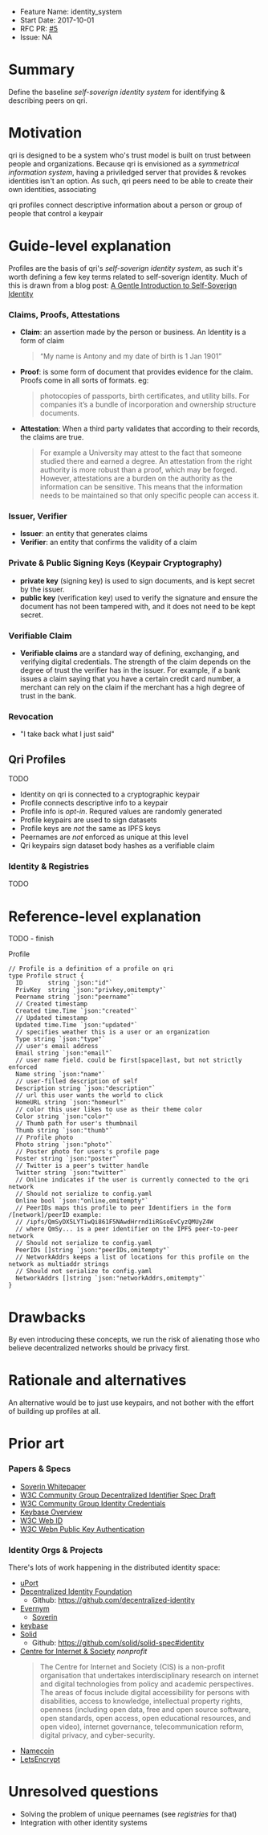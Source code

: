 - Feature Name: identity_system
- Start Date: 2017-10-01
- RFC PR: [#5](https://github.com/qri-io/rfcs/pull/5)
- Issue: NA

# Summary
[summary]: #summary

Define the baseline _self-soverign identity system_ for identifying & describing
peers on qri.

# Motivation
[motivation]: #motivation

qri is designed to be a system who's trust model is built on trust between
people and organizations. Because qri is envisioned as a _symmetrical 
information system_, having a priviledged server that provides & revokes
identities isn't an option. As such, qri peers need to be able to create their
own identities, associating

qri profiles connect descriptive information about a person or group of people
that control a keypair

# Guide-level explanation
[guide-level-explanation]: #guide-level-explanation

Profiles are the basis of qri's _self-soverign identity system_, as such it's
worth defining a few key terms related to self-soverign identity. Much of this
is drawn from a blog post: [A Gentle Introduction to Self-Soverign Identity](https://bitsonblocks.net/2017/05/17/a-gentle-introduction-to-self-sovereign-identity/)

### Claims, Proofs, Attestations
- **Claim**: an assertion made by the person or business. An Identity is a form 
of claim
    > “My name is Antony and my date of birth is 1 Jan 1901”
- **Proof**: is some form of document that provides evidence for the claim. 
Proofs come in all sorts of formats. eg:
    > photocopies of passports, birth certificates, and utility bills. 
    For companies it’s a bundle of incorporation and ownership structure 
    documents.
- **Attestation**: When a third party validates that according to their records, 
the claims are true. 
    > For example a University may attest to the fact that someone studied there 
    and earned a degree. An attestation from the right authority is more robust 
    than a proof, which may be forged. However, attestations are a burden on the 
    authority as the information can be sensitive. This means that the 
    information needs to be maintained so that only specific people can access 
    it.

### Issuer, Verifier
- **Issuer**: an entity that generates claims
- **Verifier**: an entity that confirms the validity of a claim

### Private & Public Signing Keys (Keypair Cryptography)
- **private key** (signing key) is used to sign documents, and is kept secret by
the issuer.
- **public key** (verification key) used to verify the signature and ensure the 
document has not been tampered with, and it does not need to be kept secret.

### Verifiable Claim
- **Verifiable claims** are a standard way of defining, exchanging, and 
verifying digital credentials. The strength of the claim depends on the degree 
of trust the verifier has in the issuer. For example, if a bank issues a claim 
saying that you have a certain credit card number, a merchant can rely on the 
claim if the merchant has a high degree of trust in the bank.

### Revocation
* "I take back what I just said"

## Qri Profiles
TODO

- Identity on qri is connected to a cryptographic keypair
- Profile connects descriptive info to a keypair
- Profile info is _opt-in_. Requred values are randomly generated
- Profile keypairs are used to sign datasets
- Profile keys are _not_ the same as IPFS keys
- Peernames are _not_ enforced as unique at this level
- Qri keypairs sign dataset body hashes as a verifiable claim


### Identity & Registries
TODO


# Reference-level explanation
[reference-level-explanation]: #reference-level-explanation

TODO - finish

Profile
```golang
// Profile is a definition of a profile on qri
type Profile struct {
  ID       string `json:"id"`
  PrivKey  string `json:"privkey,omitempty"`
  Peername string `json:"peername"`
  // Created timestamp
  Created time.Time `json:"created"`
  // Updated timestamp
  Updated time.Time `json:"updated"`
  // specifies weather this is a user or an organization
  Type string `json:"type"`
  // user's email address
  Email string `json:"email"`
  // user name field. could be first[space]last, but not strictly enforced
  Name string `json:"name"`
  // user-filled description of self
  Description string `json:"description"`
  // url this user wants the world to click
  HomeURL string `json:"homeurl"`
  // color this user likes to use as their theme color
  Color string `json:"color"`
  // Thumb path for user's thumbnail
  Thumb string `json:"thumb"`
  // Profile photo
  Photo string `json:"photo"`
  // Poster photo for users's profile page
  Poster string `json:"poster"`
  // Twitter is a peer's twitter handle
  Twitter string `json:"twitter"`
  // Online indicates if the user is currently connected to the qri network
  // Should not serialize to config.yaml
  Online bool `json:"online,omitempty"`
  // PeerIDs maps this profile to peer Identifiers in the form /[network]/peerID example:
  // /ipfs/QmSyDX5LYTiwQi861F5NAwdHrrnd1iRGsoEvCyzQMUyZ4W
  // where QmSy... is a peer identifier on the IPFS peer-to-peer network
  // Should not serialize to config.yaml
  PeerIDs []string `json:"peerIDs,omitempty"`
  // NetworkAddrs keeps a list of locations for this profile on the network as multiaddr strings
  // Should not serialize to config.yaml
  NetworkAddrs []string `json:"networkAddrs,omitempty"`
}
```


# Drawbacks
[drawbacks]: #drawbacks

By even introducing these concepts, we run the risk of alienating those who
believe decentralized networks should be privacy first.

# Rationale and alternatives
[rationale-and-alternatives]: #rationale-and-alternatives

An alternative would be to just use keypairs, and not bother with the effort
of building up profiles at all.

# Prior art
[prior-art]: #prior-art

### Papers & Specs
* [Soverin Whitepaper](https://sovrin.org/wp-content/uploads/2018/03/Sovrin-Protocol-and-Token-White-Paper.pdf)
* [W3C Community Group Decentralized Identifier Spec Draft](https://w3c-ccg.github.io/did-spec/)
* [W3C Community Group Identity Credentials](https://opencreds.org/specs/source/identity-credentials/)
* [Keybase Overview](https://keybase.io/docs/server_security)
* [W3C Web ID](https://www.w3.org/2005/Incubator/webid/spec/identity/)
* [W3C Webn Public Key Authentication](https://www.w3.org/TR/2018/CR-webauthn-20180320/)


### Identity Orgs & Projects
There's lots of work happening in the distributed identity space:

* [uPort](https://www.uport.me/)
* [Decentralized Identity Foundation](http://identity.foundation/)
    * Github: https://github.com/decentralized-identity
* [Evernym](https://www.evernym.com/)
    * [Soverin](https://sovrin.org/)
* [keybase](https://keybase.io)
* [Solid](https://solid.mit.edu)
    * Github: https://github.com/solid/solid-spec#identity
* [Centre for Internet & Society](https://cis-india.org/)
    _nonprofit_
    > The Centre for Internet and Society (CIS) is a non-profit organisation that undertakes interdisciplinary research on internet and digital technologies from policy and academic perspectives. The areas of focus include digital accessibility for persons with disabilities, access to knowledge, intellectual property rights, openness (including open data, free and open source software, open standards, open access, open educational resources, and open video), internet governance, telecommunication reform, digital privacy, and cyber-security.
* [Namecoin](https://namecoin.org/)
* [LetsEncrypt](https://letsencrypt.org/)

# Unresolved questions
[unresolved-questions]: #unresolved-questions

- Solving the problem of unique peernames (see _registries_ for that)
- Integration with other identity systems

